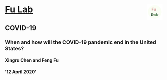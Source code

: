 # [Fu Lab](./index.md) <img src="./images/Logo.png" align = "right" alt="" width="50">

## COVID-19

### When and how will the COVID-19 pandemic end in the United States?
#### Xingru Chen and Feng Fu

#### '12 April 2020'

